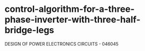 # control-algorithm-for-a-three-phase-inverter-with-three-half-bridge-legs
 DESIGN OF POWER  ELECTRONICS CIRCUITS - 046045 
